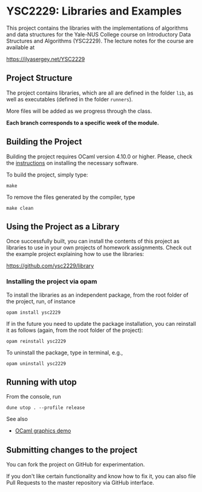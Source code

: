# YSC2229: Libraries and Examples

This project contains the libraries with the implementations of
algorithms and data structures for the Yale-NUS College course on Introductory
Data Structures and Algorithms (YSC2229). The lecture notes for the
course are available at

https://ilyasergey.net/YSC2229

## Project Structure 

The project contains libraries, which are all are defined in the folder
`lib`, as well as executables (defined in the folder `runners`).

More files will be added as we progress through the class.

**Each branch corresponds to a specific week of the module.**

## Building the Project

Building the project requires OCaml version 4.10.0 or higher. Please, check the
[instructions](https://ilyasergey.net/YSC2229/prerequisites.html) on
installing the necessary software.

To build the project, simply type:

```
make
```

To remove the files generated by the compiler, type

```
make clean
```

## Using the Project as a Library

Once successfully built, you can install the contents of this project
as libraries to use in your own projects of homework assignments.
Check out the example project explaining how to use the libraries:

https://github.com/ysc2229/library

### Installing the project via opam

To install the libraries as an independent package, from the root folder
of the project, run, of instance

```
opam install ysc2229
```

If in the future you need to update the package installation, you can
reinstall it as follows (again, from the root folder of the project):

```
opam reinstall ysc2229
```

To uninstall the package, type in terminal, e.g.,

```
opam uninstall ysc2229
```

## Running with utop

From the console, run

```
dune utop . --profile release
```

See also

* [OCaml graphics demo](https://github.com/ysc2229/ocaml-graphics-demo)

## Submitting changes to the project

You can fork the project on GitHub for experimentation.

If you don't like certain functionality and know how to fix it, you
can also file Pull Requests to the master repository via GitHub
interface.
